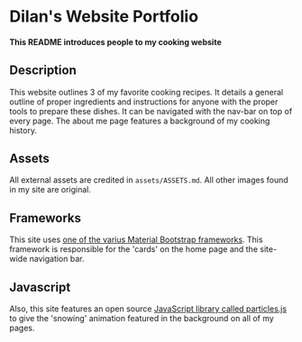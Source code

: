 # Dilan's Website Portfolio
#### This README introduces people to my cooking website

## Description
This website outlines 3 of my favorite cooking recipes. It details a general outline of proper ingredients and instructions for anyone with the proper tools to prepare these dishes. It can be navigated with the nav-bar on top of every page. The about me page features a background of my cooking history.

## Assets
All external assets are credited in `assets/ASSETS.md`. All other images found in my site are original.

## Frameworks
This site uses [one of the varius Material Bootstrap frameworks](https://fezvrasta.github.io/bootstrap-material-design/). This framework is responsible for the 'cards' on the home page and the site-wide navigation bar.

## Javascript
Also, this site features an open source [JavaScript library called particles.js](https://vincentgarreau.com/particles.js/) to give the 'snowing' animation featured in the background on all of my pages.